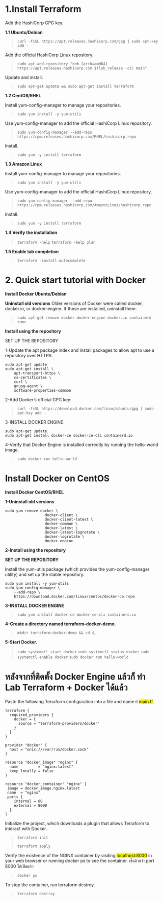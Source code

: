 # 1.Install Terraform

Add the HashiCorp GPG key.

**1.1 Ubuntu/Debian**
> `curl -fsSL https://apt.releases.hashicorp.com/gpg | sudo apt-key add -`

Add the official HashiCorp Linux repository.
> `sudo apt-add-repository "deb [arch=amd64] https://apt.releases.hashicorp.com $(lsb_release -cs) main"`

Update and install.
> `sudo apt-get update && sudo apt-get install terraform`

**1.2 CentOS/RHEL**

Install yum-config-manager to manage your repositories.
>`sudo yum install -y yum-utils`

Use yum-config-manager to add the official HashiCorp Linux repository.
> `sudo yum-config-manager --add-repo https://rpm.releases.hashicorp.com/RHEL/hashicorp.repo`

Install.
> `sudo yum -y install terraform`

**1.3 Amazon Linux**

Install yum-config-manager to manage your repositories.
>`sudo yum install -y yum-utils`

Use yum-config-manager to add the official HashiCorp Linux repository.
> `sudo yum-config-manager --add-repo https://rpm.releases.hashicorp.com/AmazonLinux/hashicorp.repo`

Install.
> `sudo yum -y install terraform`

**1.4 Verify the installation**
> `terraform -help`
> `terraform -help plan`

**1.5 Enable tab completion**
> `terraform -install-autocomplete`


# 2. Quick start tutorial with Docker
**Install Docker Ubuntu/Debian**

**Uninstall old versions**
Older versions of Docker were called docker, docker.io, or docker-engine. If these are installed, uninstall them:
> `sudo apt-get remove docker docker-engine docker.io containerd runc`

**Install using the repository**

SET UP THE REPOSITORY

1-Update the apt package index and install packages to allow apt to use a repository over HTTPS:
```
sudo apt-get update
sudo apt-get install \
    apt-transport-https \
    ca-certificates \
    curl \
    gnupg-agent \
    software-properties-common
```
2-Add Docker’s official GPG key:
> `curl -fsSL https://download.docker.com/linux/ubuntu/gpg | sudo apt-key add -`

3-INSTALL DOCKER ENGINE
```
sudo apt-get update
sudo apt-get install docker-ce docker-ce-cli containerd.io
```
4-Verify that Docker Engine is installed correctly by running the hello-world image.
> `sudo docker run hello-world`

# Install Docker on CentOS
**Install Docker CentOS/RHEL**

**1-Uninstall old versions**
```
sudo yum remove docker \
                  docker-client \
                  docker-client-latest \
                  docker-common \
                  docker-latest \
                  docker-latest-logrotate \
                  docker-logrotate \
                  docker-engine
```
**2-Install using the repository**

**SET UP THE REPOSITORY**

Install the yum-utils package (which provides the yum-config-manager utility) and set up the stable repository.

```
sudo yum install -y yum-utils
sudo yum-config-manager \
    --add-repo \
    https://download.docker.com/linux/centos/docker-ce.repo
```
**3-INSTALL DOCKER ENGINE**
> `sudo yum install docker-ce docker-ce-cli containerd.io`

**4-Create a directory named terraform-docker-demo.**
> `mkdir terraform-docker-demo && cd $_`

**5-Start Docker.**
> `sudo systemctl start docker`
> `sudo systemctl status docker`
> `sudo systemctl enable docker`
> `sudo docker run hello-world`

# หลังจากที่ติดตั้ง Docker Engine แล้วก็ ทำ Lab Terraform + Docker ได้แล้ว

Paste the following Terraform configuration into a file and name it <mark>main.tf</mark>.

```
terraform {
  required_providers {
    docker = {
      source = "terraform-providers/docker"
    }
  }
}

provider "docker" {
  host = "unix:///var/run/docker.sock"
}

resource "docker_image" "nginx" {
  name         = "nginx:latest"
  keep_locally = false
}

resource "docker_container" "nginx" {
 image = docker_image.nginx.latest
 name  = "nginx"
 ports {
    internal = 80
    external = 8000
  }
}

```

Initialize the project, which downloads a plugin that allows Terraform to interact with Docker.
> `terraform init`
>
> `terraform apply`

Verify the existence of the NGINX container by visiting <mark>localhost:8000</mark> in your web browser or running docker ps to see the container.
เช็คด้วยว่า port 8000 ได้เปิดแล้ว

> `docker ps`

To stop the container, run terraform destroy.

> `terraform destroy`
